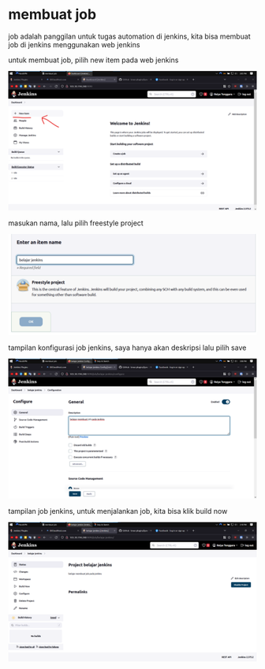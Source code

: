 # membuat job

job adalah panggilan untuk tugas automation di jenkins, kita bisa membuat job di jenkins menggunakan web jenkins

untuk membuat job, pilih new item pada web jenkins

![Untitled](membuat%20job%20330159aaf7364eec9409ada8fa49a431/Untitled.png)

masukan nama, lalu pilih freestyle project

![Untitled](membuat%20job%20330159aaf7364eec9409ada8fa49a431/Untitled%201.png)

tampilan konfigurasi job jenkins, saya hanya akan deskripsi lalu pilih save

![Untitled](membuat%20job%20330159aaf7364eec9409ada8fa49a431/Untitled%202.png)

tampilan job jenkins, untuk menjalankan job, kita bisa klik build now

![Untitled](membuat%20job%20330159aaf7364eec9409ada8fa49a431/Untitled%203.png)